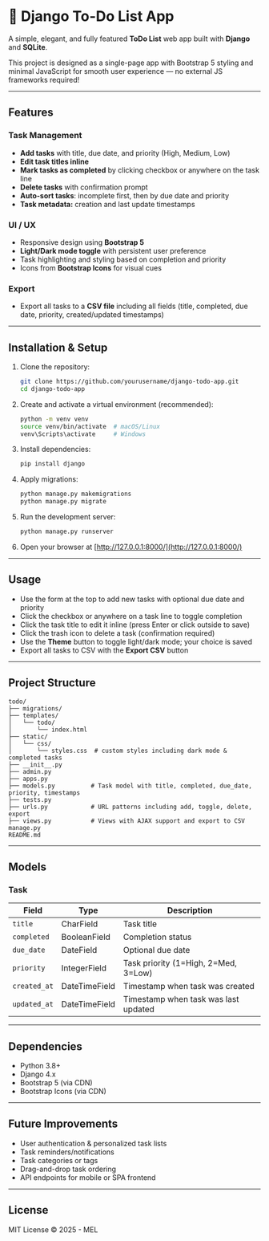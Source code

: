 # 📝 Django To-Do List App

A simple, elegant, and fully featured **ToDo List** web app built with **Django** and **SQLite**.

This project is designed as a single-page app with Bootstrap 5 styling and minimal JavaScript for smooth user experience — no external JS frameworks required!

---

## Features

### Task Management
- **Add tasks** with title, due date, and priority (High, Medium, Low)  
- **Edit task titles inline**  
- **Mark tasks as completed** by clicking checkbox or anywhere on the task line  
- **Delete tasks** with confirmation prompt  
- **Auto-sort tasks**: incomplete first, then by due date and priority  
- **Task metadata:** creation and last update timestamps  

### UI / UX
- Responsive design using **Bootstrap 5**  
- **Light/Dark mode toggle** with persistent user preference  
- Task highlighting and styling based on completion and priority  
- Icons from **Bootstrap Icons** for visual cues  

### Export
- Export all tasks to a **CSV file** including all fields (title, completed, due date, priority, created/updated timestamps)  

---

## Installation & Setup

1. Clone the repository:
    ```bash
    git clone https://github.com/yourusername/django-todo-app.git
    cd django-todo-app
    ```

2. Create and activate a virtual environment (recommended):
    ```bash
    python -m venv venv
    source venv/bin/activate  # macOS/Linux
    venv\Scripts\activate     # Windows
    ```

3. Install dependencies:
    ```bash
    pip install django
    ```

4. Apply migrations:
    ```bash
    python manage.py makemigrations
    python manage.py migrate
    ```

5. Run the development server:
    ```bash
    python manage.py runserver
    ```

6. Open your browser at [http://127.0.0.1:8000/](http://127.0.0.1:8000/)

---

## Usage

- Use the form at the top to add new tasks with optional due date and priority  
- Click the checkbox or anywhere on a task line to toggle completion  
- Click the task title to edit it inline (press Enter or click outside to save)  
- Click the trash icon to delete a task (confirmation required)  
- Use the **Theme** button to toggle light/dark mode; your choice is saved  
- Export all tasks to CSV with the **Export CSV** button  

---

## Project Structure

```
todo/
├── migrations/
├── templates/
│   └── todo/
│       └── index.html
├── static/
│   └── css/
│       └── styles.css  # custom styles including dark mode & completed tasks
├── __init__.py
├── admin.py
├── apps.py
├── models.py          # Task model with title, completed, due_date, priority, timestamps
├── tests.py
├── urls.py            # URL patterns including add, toggle, delete, export
├── views.py           # Views with AJAX support and export to CSV
manage.py
README.md
```

---

## Models

### Task

| Field       | Type          | Description                          |
|-------------|---------------|------------------------------------|
| `title`     | CharField     | Task title                         |
| `completed` | BooleanField  | Completion status                  |
| `due_date`  | DateField     | Optional due date                  |
| `priority`  | IntegerField  | Task priority (1=High, 2=Med, 3=Low) |
| `created_at`| DateTimeField | Timestamp when task was created    |
| `updated_at`| DateTimeField | Timestamp when task was last updated |

---

## Dependencies

- Python 3.8+  
- Django 4.x  
- Bootstrap 5 (via CDN)  
- Bootstrap Icons (via CDN)  

---

## Future Improvements

- User authentication & personalized task lists  
- Task reminders/notifications  
- Task categories or tags  
- Drag-and-drop task ordering  
- API endpoints for mobile or SPA frontend  

---

## License

MIT License © 2025 - MEL

